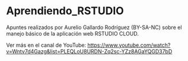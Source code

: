 # Aprendiendo_RSTUDIO

Apuntes realizados por Aurelio Gallardo Rodríguez (BY-SA-NC) sobre el manejo básico de la aplicación web RSTUDIO CLOUD.

Ver más en el canal de YouTube: https://www.youtube.com/watch?v=Wntv7d4Gazg&list=PLEQLoU8URDN-Zq2sc-YZz8AGaYQGD37bD

